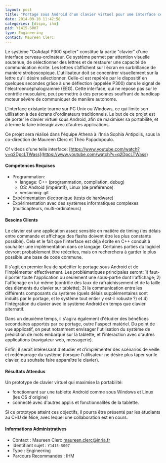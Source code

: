 ```yaml
---
layout: post
title: "Portage sous Android d'un clavier virtuel pour une interface cerveau-ordinateur"
date: 2014-09-10 11:42:58
categories: [dispo, ihm]
pid: Y1415-S007
type: Engineering
contact: Maureen Clerc
---
```

       
Le système "CoAdapt P300 speller" constitue la partie "clavier" d'une interface cerveau-ordinateur. Ce système permet par attention visuelle soutenue, de sélectionner des lettres et de restaurer une capacité de communication écrite. Les lettres s’affichent sur l’écran en surbrillance de manière stroboscopique. L'utilisateur doit se concentrer visuellement sur la lettre qu'il désire sélectionner. Celle-ci est repérée par le dispositif en quelques secondes grâce à une déflection (appelée P300) dans le signal de l'électroencéphalogramme (EEG). Cette interface, qui ne repose pas sur le contrôle musculaire, peut permettre à des personnes souffrant de handicap moteur sévère de communiquer de manière autonome.

L'interface existante tourne sur PC Unix ou Windows, ce qui limite son utilisation à des écrans d'ordinateurs traditionnels. Le but de ce projet est de porter le clavier virtuel sous Android, afin de maximiser sa portabilité, et à terme la faire interagir avec d'autres applications. 

Ce projet sera réalisé dans l'équipe Athena à l'Inria Sophia Antipolis, sous la co-direction de Maureen Clerc et Théo Papadopoulo.

Cf videos d'une telle interface: [https://www.youtube.com/watch?v=q2DpcLTWass](https://www.youtube.com/watch?v=q2DpcLTWass)

#### Compétences Requises

  * Programmation:
	 * langage: C++ (programmation, compilation, debug)
	 * OS: Android (impératif),  Linux (de préférence) 
	 * versioning: git
  * Expérimentation électronique (tests de hardware)
  * Expérimentation avec des systèmes informatiques complexes (multicapteurs, multi-ordinateurs)


#### Besoins Clients

Le clavier est une application assez sensible en matière de timing (les délais entre commande et affichage des flashs doivent être les plus constants possible). Cela et le fait que l'interface est déja écrite en C++ conduit à souhaiter une implémentation dans ce langage. Certaines parties du logiciel devront probablement être réécrites, mais on recherchera à garder le plus possible une base de code commune.

Il s'agit en premier lieu de spécifier le portage sous Android et de l'implémenter effectivement. Les problématiques principales seront: 1) faut-il porter toute l'application ou seulement une sous-partie dont l'affichage; 2) l'affichage en lui-même (contrôle des taux de rafraîchissement et de la taille des éléments du clavier sur tablette); 3) la communication entre les différents composants du système (quels délais supplémentaires sont induits par le portage, et le système tout entier y est-il robuste ?) et 4) l'intégration du clavier avec le système Android en temps que clavier alternatif.

Dans un deuxième temps, il s'agira également d'étudier des bénéfices secondaires apportés par ce portage, outre l'aspect matériel. Du point de vue applicatif, on peut notamment envisager l'utilisation du système de prédiction de mots embarqué sur la tablette, et l'interaction avec d'autres applications (navigateur web, messagerie).
 
Enfin, il serait intéressant d'étudier et d'implémenter des scénarios de veille et redémarrage du système (lorsque l'utilisateur ne désire plus taper sur le clavier, ou souhaite faire apparaître le clavier).

#### Résultats Attendus
Un prototype de clavier virtuel qui maximise la portabilité:

  - fonctionnant sur une tablette Android comme sous Windows et Linux (les OS d'origine) 
  - connecté avec d'autres applis et fonctionnalités de la tablette.

Si ce prototype atteint ces objectifs, il pourra être présenté par les étudiants au CHU de Nice, avec lequel une collaboration est en cours.
     

#### Informations Administratives
  * Contact : Maureen Clerc <maureen.clerc@inria.fr>
  * Identifiant sujet : `Y1415-S007`
  * Type : Engineering
  * Parcours Recommandés : IHM
     